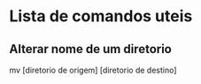 # Lista de comandos uteis

## Alterar nome de um diretorio

mv [diretorio de origem] [diretorio de destino]

